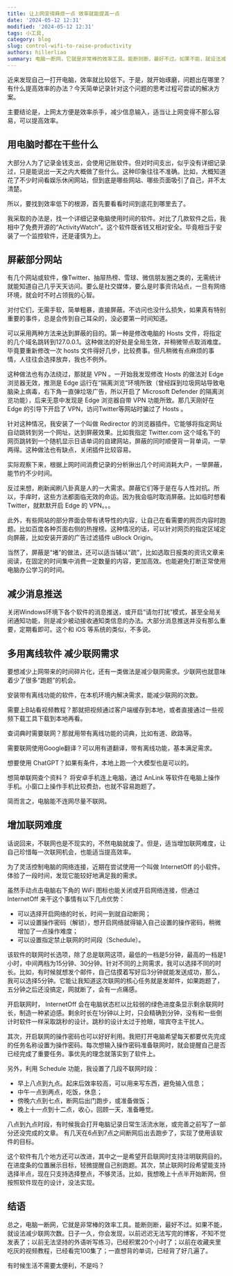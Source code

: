 ```yaml
---
title: 让上网变得麻烦一点 效率就能提高一点
date: '2024-05-12 12:31'
modified: '2024-05-12 12:31'
tags: 小工具,
category: blog
slug: control-wifi-to-raise-productivity
authors: hillerliao
summary: 电脑一断网，它就是非常棒的效率工具。能断则断，最好不过。如果不能，就设法减少联网次数。
---
```


近来发现自己一打开电脑，效率就比较低下。于是，就开始琢磨，问题出在哪里？有什么提高效率的办法？今天简单记录针对这个问题的思考过程可尝试的解决方案。

主要结论是，上网太方便是效率杀手，减少信息输入，适当让上网变得不那么容易，可以提高效率。

## 用电脑时都在干些什么

大部分人为了记录金钱支出，会使用记账软件。但对时间支出，似乎没有详细记录过，只是能说出一天之内大概做了些什么。这种印象往往不准确。比如，大概知道花了不少时间看娱乐休闲网站，但到底是哪些网站、哪些页面吸引了自己，并不太清楚。

所以，要找到效率低下的根源，首先要看看时间到底花到哪里去了。

我采取的办法是，找一个详细记录电脑使用时间的软件。对比了几款软件之后，我相中了免费开源的“ActivityWatch”。这个软件既省钱又相对安全。毕竟相当于安装了一个监控软件，还是谨慎为上。

## 屏蔽部分网站

有几个网站或软件，像Twitter、抽屉热榜、雪球、微信朋友圈之类的，无需统计就能知道自己几乎天天访问。要么是社交媒体，要么是时事资讯站点，一旦有网络环境，就会时不时占领我的心智。

对付它们，无需手软，简单粗暴，直接屏蔽。不访问也没什么损失，如果真有特别重要的事件，总是会传到自己耳朵的，没必要第一时间知道。

可以采用两种方法来达到屏蔽的目的。第一种是修改电脑的 Hosts 文件，将指定的几个域名跳转到127.0.0.1。这种做法的好处是全局生效，并稍微带点取消难度。毕竟要重新修改一次 hosts 文件得好几步，比较费事。但凡稍微有点麻烦的事情，人往往会选择放弃，我也不例外。

这种做法也有办法绕过，那就是 VPN 。一开始我发现修改 Hosts 的做法对 Edge 浏览器无效，推测是 Edge 运行在“隔离浏览”环境所致（曾经踩到垃圾网站导致电脑染上病毒，右下角一直弹垃圾广告，所以开启了 Microsoft Defender 的隔离浏览功能），后来无意中发现是 Edge 浏览器自带 VPN 功能所致。那几天刚好在 Edge 的引导下开启了 VPN，访问Twitter等网站时骗过了 Hosts 。

针对这种情况，我安装了一个叫做 Redirector 的浏览器插件。它能够将指定网址自动跳转到另一个网址，达到屏蔽效果。比如我指定 Twitter.com 这个域名下的网页跳转到一个随机显示日语单词的自建网站，屏蔽的同时顺便背一背单词，一举两得。这种做法也有缺点，关闭插件比较容易。

实际观察下来，根据上网时间消费记录的分析揪出几个时间消耗大户，一举屏蔽，能节约不少时间。

反过来想，刷新闻刷八卦真是人的一大需求。屏蔽它们等于是在与人性对抗。所以，手痒时，这些方法都面临无效的命运。因为我会临时取消屏蔽。比如临时想看 Twitter，就默默开启 Edge 的 VPN。。。

此外，有些网站的部分界面会带有诱导性的内容，让自己在看需要的网页内容时跑题。比如百度各种页面右侧的热搜榜。这种情况的话，可以针对网页的指定区域定向屏蔽，比如安装开源的广告过滤插件 uBlock Origin。

当然了，屏蔽是“堵”的做法，还可以适当辅以“疏”，比如选取日报类的资讯文章来阅读，在固定的时间集中消费一定数量的内容，更加高效。也能避免打断正常使用电脑办公学习的时间。

## 减少消息推送

关闭Windows环境下各个软件的消息推送，或开启“请勿打扰”模式，甚至全局关闭通知功能，则是减少被动接收通知类信息的办法。大部分消息推送并没有那么重要，定期看即可。这个和 iOS 等系统的类似，不多说。

## 多用离线软件 减少联网需求

要想减少上网带来的时间碎片化，还有一类做法是减少联网需求。少联网也就意味着少了很多“跑题”的机会。

安装带有离线功能的软件，在本机环境内解决需求，能减少联网的次数。

需要上B站看视频教程？那就把视频通过客户端缓存到本地，或者直接通过一些视频下载工具下载到本地再看。

查词典时需要联网？那就用带有离线功能的词典，比如有道、欧路等。

需要联网使用Google翻译？可以用有道翻译，带有离线功能，基本满足需求。

想要使用 ChatGPT？如果有条件，本地上跑一个大模型也是可以的。

想简单联网查个资料？ 将安卓手机连上电脑，通过 AnLink 等软件在电脑上操作手机。小窗口上操作手机比较费劲，也就不容易跑题了。

简而言之，电脑能不连网尽量不联网。

## 增加联网难度

话说回来，不联网也是不现实的，不然电脑就废了。但是，适当增加联网难度，让自己珍惜每一次联网机会，也能适当提高效率。

为了灵活控制电脑的网络连接，近期在尝试使用一个叫做 InternetOff 的小软件。体验了一段时间，发现它能较好地满足我的需求。

虽然手动点击电脑右下角的 WiFi 图标也能关闭或开启网络连接，但通过 InternetOff 来干这个事情有以下几点优势： 
- 可以选择开启网络的时长，时间一到就自动断网；  
- 可以设置操作密码（解锁），想开启网络就得输入自己设置的操作密码，稍微增加了一点操作难度；
- 可以设置指定禁止联网的时间段（Schedule）。

该软件的联网时长选项，除了总是联网这项，最低的一档是5分钟，最高的一档是1小时，中间两档为15分钟、30分钟。针对不同的上网需求，我可以选择不同的时长。比如，有时候就想发个邮件，自己估摸着写好后3分钟就能发送成功，那么，我可以选择5分钟。它能让我知道这次联网的核心任务就是发邮件，如果跑题了，五分钟之后还没搞定，网就断了，会有一点痛感。

开启联网时， InternetOff 会在电脑状态栏以比较弱的绿色进度条显示剩余联网时长，制造一种紧迫感。剩余时长在1分钟以上时，只会精确到分钟，没有和一些倒计时软件一样采取跳秒的设计。跳秒的设计太过于抢眼，喧宾夺主干扰人。

其次，开启联网的操作密码也可以好好利用。我把打开电脑希望每天都要优先完成的任务名称设置为操作密码。每次想输入操作密码准备联网时，就会提醒自己是否已经完成了重要任务。事优先的理念就落实到了软件上。

另外，利用 Schedule 功能，我设置了几段不联网时段：  
- 早上八点到九点。起床后效率较高，可以用来写东西，避免输入信息；
- 中午一点到两点，吃饭，休息；
- 傍晚六点到七点，断网后出门跑步，或准备做饭；
- 晚上十一点到十二点，收心，回顾一天，准备睡觉。

八点到九点时段，有时候我会打开电脑记录日常生活流水账，或完善之前写了一部分还没完成的文章。
有几天在6点到7点之间断网后出去跑步了，实现了使用该软件的目标。

这个软件有几个地方还可以改进，其中之一是希望开启联网时支持注明联网目的。在进度条的位置展示目标，轻微提醒自己别跑题。其次，禁止联网时段希望能支持选择半点，现在只支持选择整点，不够灵活。比如，我想晚上十点半开始断网，但按照软件现在的设计，没法实现。


## 结语

总之，电脑一断网，它就是非常棒的效率工具。能断则断，最好不过。如果不能，就设法减少联网次数。日子一久，你会发现，以前迟迟无法写完的博客，不知不觉发表了；以前无法坚持的外语听写练习，已经积累20个小时了；以前在收藏夹里吃灰的视频教程，已经看完100集了；一直想背的单词，已经背了好几遍了。

有时候生活不需要太便利，不是吗？